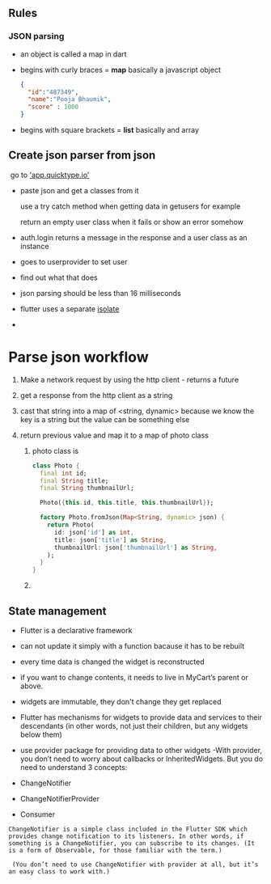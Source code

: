 ## Rules

### JSON parsing

- an object is called a map in dart

- begins with curly braces = **map** basically a javascript object

  ```json
  {
    "id":"487349",
    "name":"Pooja Bhaumik",
    "score" : 1000
  }
  ```

- begins with square brackets = **list** basically and array

## Create json parser from json 

​	go to ['app.quicktype.io'](https://app.quicktype.io/)

  - paste json and get a classes from it

    use a try catch method when getting data in getusers for example

    return an empty user class when it fails or show an error somehow

- auth.login returns a message in the response and a user class as an instance 

- goes to userprovider to set user 

- find out what that does

- json parsing should be less than 16 milliseconds

- flutter uses a separate [isolate](https://api.flutter.dev/flutter/dart-isolate/Isolate-class.html)

- 

# Parse json workflow

1. Make a network request by using the http client - returns a future

2. get a response from the http client as a string 

3. cast that string into a map of <string, dynamic> because we know the key is a string but the value can be something else 

4. return previous value and map it to a map of photo class

   1. photo class is 

      ```dart
      class Photo {
        final int id;
        final String title;
        final String thumbnailUrl;
      
        Photo({this.id, this.title, this.thumbnailUrl});
      
        factory Photo.fromJson(Map<String, dynamic> json) {
          return Photo(
            id: json['id'] as int,
            title: json['title'] as String,
            thumbnailUrl: json['thumbnailUrl'] as String,
          );
        }
      }
      ```

   5. 

## State management 

- Flutter is a declarative framework 
- can not update it simply with a function bacause it has to be rebuilt 
- every time data is changed the widget is reconstructed
- if you want to change contents, it needs to live in MyCart’s parent or above.
- widgets are immutable, they don't change they get replaced 
- Flutter has mechanisms for widgets to provide data and services to their descendants (in other words, not just their children, but any widgets below them)
- use provider package for providing data to other widgets 
-With provider, you don’t need to worry about callbacks or InheritedWidgets. But you do need to understand 3 concepts:

- ChangeNotifier
- ChangeNotifierProvider
- Consumer

```
ChangeNotifier is a simple class included in the Flutter SDK which provides change notification to its listeners. In other words, if something is a ChangeNotifier, you can subscribe to its changes. (It is a form of Observable, for those familiar with the term.)

 (You don’t need to use ChangeNotifier with provider at all, but it’s an easy class to work with.)
```
